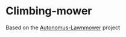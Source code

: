 # Climbing-mower
Based on the [Autonomus-Lawnmower](https://github.com/noelan01/Autonomus-Lawnmower) project
